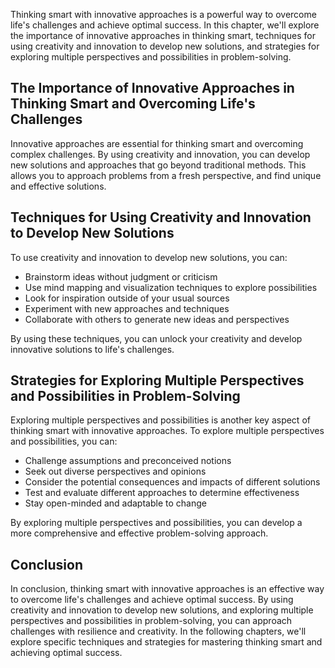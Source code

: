 
Thinking smart with innovative approaches is a powerful way to overcome life's challenges and achieve optimal success. In this chapter, we'll explore the importance of innovative approaches in thinking smart, techniques for using creativity and innovation to develop new solutions, and strategies for exploring multiple perspectives and possibilities in problem-solving.

The Importance of Innovative Approaches in Thinking Smart and Overcoming Life's Challenges
------------------------------------------------------------------------------------------

Innovative approaches are essential for thinking smart and overcoming complex challenges. By using creativity and innovation, you can develop new solutions and approaches that go beyond traditional methods. This allows you to approach problems from a fresh perspective, and find unique and effective solutions.

Techniques for Using Creativity and Innovation to Develop New Solutions
-----------------------------------------------------------------------

To use creativity and innovation to develop new solutions, you can:

* Brainstorm ideas without judgment or criticism
* Use mind mapping and visualization techniques to explore possibilities
* Look for inspiration outside of your usual sources
* Experiment with new approaches and techniques
* Collaborate with others to generate new ideas and perspectives

By using these techniques, you can unlock your creativity and develop innovative solutions to life's challenges.

Strategies for Exploring Multiple Perspectives and Possibilities in Problem-Solving
-----------------------------------------------------------------------------------

Exploring multiple perspectives and possibilities is another key aspect of thinking smart with innovative approaches. To explore multiple perspectives and possibilities, you can:

* Challenge assumptions and preconceived notions
* Seek out diverse perspectives and opinions
* Consider the potential consequences and impacts of different solutions
* Test and evaluate different approaches to determine effectiveness
* Stay open-minded and adaptable to change

By exploring multiple perspectives and possibilities, you can develop a more comprehensive and effective problem-solving approach.

Conclusion
----------

In conclusion, thinking smart with innovative approaches is an effective way to overcome life's challenges and achieve optimal success. By using creativity and innovation to develop new solutions, and exploring multiple perspectives and possibilities in problem-solving, you can approach challenges with resilience and creativity. In the following chapters, we'll explore specific techniques and strategies for mastering thinking smart and achieving optimal success.
